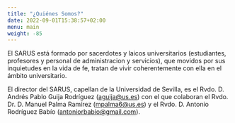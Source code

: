 ```yaml
---
title: "¿Quiénes Somos?"
date: 2022-09-01T15:38:57+02:00
menu: main
weight: -85
---
```


El SARUS está formado por sacerdotes y laicos universitarios (estudiantes,
profesores y personal de administracion y servicios), que movidos por sus
inquietudes en la vida de fe, tratan de vivir coherentemente con ella en el
ámbito universitario.

El director del SARUS, capellan de la Universidad de Sevilla, es el Rvdo. D.
Andrés Pablo Guija Rodríguez (aguija@us.es) con el que colaboran el Rvdo. Dr.
D. Manuel Palma Ramírez (mpalma6@us.es) y el Rvdo. D. Antonio Rodríguez Babío
(antoniorbabio@gmail.com).

